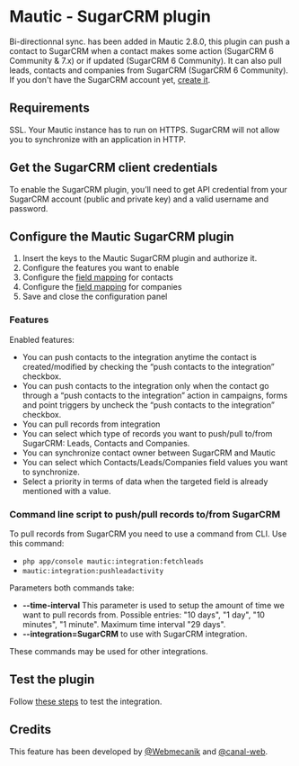 # Mautic - SugarCRM plugin
Bi-directionnal sync. has been added in Mautic 2.8.0, this plugin can push a contact to SugarCRM when a contact makes some action  (SugarCRM 6 Community & 7.x) or if updated (SugarCRM 6 Community). It can also pull leads, contacts and companies from SugarCRM (SugarCRM 6 Community). If you don't have the SugarCRM account yet, [create it](https://www.sugarcrm.com/).

## Requirements
SSL. Your Mautic instance has to run on HTTPS. SugarCRM will not allow you to synchronize with an application in HTTP.

## Get the SugarCRM client credentials
To enable the SugarCRM plugin, you’ll need to get API credential from your SugarCRM account (public and private key) and a valid username and password.

## Configure the Mautic SugarCRM plugin
1. Insert the keys to the Mautic SugarCRM plugin and authorize it.
2. Configure the features you want to enable
3. Configure the [field mapping](./../plugins/field_mapping.html) for contacts
4. Configure the [field mapping](./../plugins/field_mapping.html) for companies
5. Save and close the configuration panel

### Features
Enabled features:
* You can push contacts to the integration anytime the contact is created/modified by checking the “push contacts to the integration” checkbox.
* You can push contacts to the integration only when the contact go through a “push contacts to the integration” action in campaigns, forms and point triggers by uncheck the  “push contacts to the integration” checkbox.
* You can pull records from integration
* You can select which type of records you want to push/pull to/from SugarCRM: Leads, Contacts and Companies.
* You can synchronize contact owner between SugarCRM and Mautic
* You can select which Contacts/Leads/Companies field values you want to synchronize.
* Select a priority in terms of data when the targeted field is already mentioned with a value.

### Command line script to push/pull records to/from SugarCRM
To pull records from SugarCRM you need to use a command from CLI. Use this command:
* `php app/console mautic:integration:fetchleads`
* `mautic:integration:pushleadactivity`

Parameters both commands take:
* **--time-interval** This parameter is used to setup the amount of time we want to pull records from. Possible entries: "10 days", "1 day", "10 minutes", "1 minute".  Maximum time interval "29 days".
* **--integration=SugarCRM**  to use with SugarCRM integration.

These commands may be used for other integrations.

## Test the plugin
Follow [these steps](./../plugins/integration_test.html) to test the integration.

## Credits
This feature has been developed by [@Webmecanik](https://github.com/webmecanik) and [@canal-web](https://github.com/canal-web).

